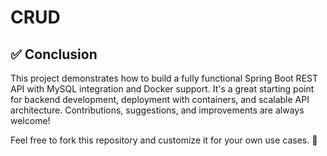 # CRUD
## ✅ Conclusion

This project demonstrates how to build a fully functional Spring Boot REST API with MySQL integration and Docker support. It's a great starting point for backend development, deployment with containers, and scalable API architecture. Contributions, suggestions, and improvements are always welcome!

Feel free to fork this repository and customize it for your own use cases. 🚀
